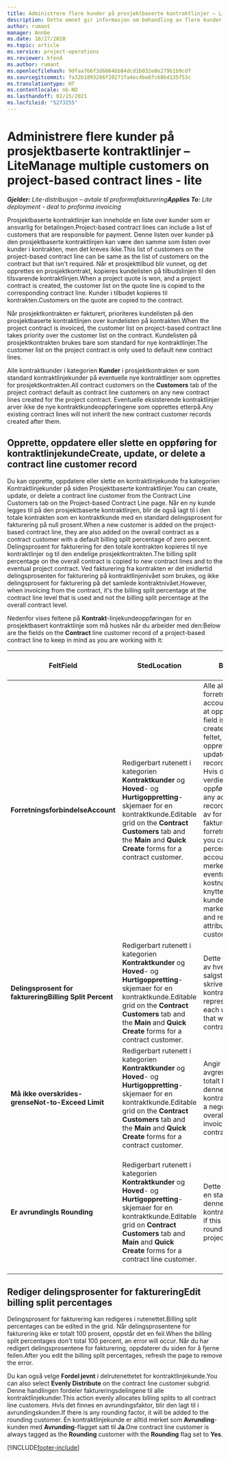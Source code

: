 ```yaml
---
title: Administrere flere kunder på prosjektbaserte kontraktlinjer – Lite
description: Dette emnet gir informasjon om behandling av flere kunder på prosjektbaserte kontraktlinjer.
author: rumant
manager: Annbe
ms.date: 10/27/2020
ms.topic: article
ms.service: project-operations
ms.reviewer: kfend
ms.author: rumant
ms.openlocfilehash: 9dfaa766f3d6064bb84dcd1b032e0e279b1b9cdf
ms.sourcegitcommit: fa32b1893286f20271fa4ec4be8fc68bd135f53c
ms.translationtype: HT
ms.contentlocale: nb-NO
ms.lasthandoff: 02/15/2021
ms.locfileid: "5273255"
---
```

# <a name="manage-multiple-customers-on-project-based-contract-lines---lite"></a><span data-ttu-id="3fc00-103">Administrere flere kunder på prosjektbaserte kontraktlinjer – Lite</span><span class="sxs-lookup"><span data-stu-id="3fc00-103">Manage multiple customers on project-based contract lines - lite</span></span>

<span data-ttu-id="3fc00-104">_**Gjelder:** Lite-distribusjon – avtale til proformafakturering_</span><span class="sxs-lookup"><span data-stu-id="3fc00-104">_**Applies To:** Lite deployment - deal to proforma invoicing_</span></span>

<span data-ttu-id="3fc00-105">Prosjektbaserte kontraktlinjer kan inneholde en liste over kunder som er ansvarlig for betalingen.</span><span class="sxs-lookup"><span data-stu-id="3fc00-105">Project-based contract lines can include a list of customers that are responsible for payment.</span></span> <span data-ttu-id="3fc00-106">Denne listen over kunder på den prosjektbaserte kontraktlinjen kan være den samme som listen over kunder i kontrakten, men det kreves ikke.</span><span class="sxs-lookup"><span data-stu-id="3fc00-106">This list of customers on the project-based contract line can be same as the list of customers on the contract but that isn't required.</span></span> <span data-ttu-id="3fc00-107">Når et prosjekttilbud blir vunnet, og det opprettes en prosjektkontrakt, kopieres kundelisten på tilbudslinjen til den tilsvarende kontraktlinjen.</span><span class="sxs-lookup"><span data-stu-id="3fc00-107">When a project quote is won, and a project contract is created, the customer list on the quote line is copied to the corresponding contract line.</span></span> <span data-ttu-id="3fc00-108">Kunder i tilbudet kopieres til kontrakten.</span><span class="sxs-lookup"><span data-stu-id="3fc00-108">Customers on the quote are copied to the contract.</span></span>

<span data-ttu-id="3fc00-109">Når prosjektkontrakten er fakturert, prioriteres kundelisten på den prosjektbaserte kontraktlinjen over kundelisten på kontrakten.</span><span class="sxs-lookup"><span data-stu-id="3fc00-109">When the project contract is invoiced, the customer list on project-based contract line takes priority over the customer list on the contract.</span></span> <span data-ttu-id="3fc00-110">Kundelisten på prosjektkontrakten brukes bare som standard for nye kontraktlinjer.</span><span class="sxs-lookup"><span data-stu-id="3fc00-110">The customer list on the project contract is only used to default new contract lines.</span></span>

<span data-ttu-id="3fc00-111">Alle kontraktkunder i kategorien **Kunder** i prosjektkontrakten er som standard kontraktlinjekunder på eventuelle nye kontraktlinjer som opprettes for prosjektkontrakten.</span><span class="sxs-lookup"><span data-stu-id="3fc00-111">All contract customers on the **Customers** tab of the project contract default as contract line customers on any new contract lines created for the project contract.</span></span> <span data-ttu-id="3fc00-112">Eventuelle eksisterende kontraktlinjer arver ikke de nye kontraktkundeoppføringene som opprettes etterpå.</span><span class="sxs-lookup"><span data-stu-id="3fc00-112">Any existing contract lines will not inherit the new contract customer records created after them.</span></span>

## <a name="create-update-or-delete-a-contract-line-customer-record"></a><span data-ttu-id="3fc00-113">Opprette, oppdatere eller slette en oppføring for kontraktlinjekunde</span><span class="sxs-lookup"><span data-stu-id="3fc00-113">Create, update, or delete a contract line customer record</span></span>

<span data-ttu-id="3fc00-114">Du kan opprette, oppdatere eller slette en kontraktlinjekunde fra kategorien Kontraktlinjekunder på siden Prosjektbaserte kontraktlinjer.</span><span class="sxs-lookup"><span data-stu-id="3fc00-114">You can create, update, or delete a contract line customer from the Contract Line Customers tab on the Project-based Contract Line page.</span></span> <span data-ttu-id="3fc00-115">Når en ny kunde legges til på den prosjektbaserte kontraktlinjen, blir de også lagt til i den totale kontrakten som en kontraktkunde med en standard delingsprosent for fakturering på null prosent.</span><span class="sxs-lookup"><span data-stu-id="3fc00-115">When a new customer is added on the project-based contract line, they are also added on the overall contract as a contract customer with a default billing split percentage of zero percent.</span></span> <span data-ttu-id="3fc00-116">Delingsprosent for fakturering for den totale kontrakten kopieres til nye kontraktlinjer og til den endelige prosjektkontrakten.</span><span class="sxs-lookup"><span data-stu-id="3fc00-116">The billing split percentage on the overall contract is copied to new contract lines and to the eventual project contract.</span></span> <span data-ttu-id="3fc00-117">Ved fakturering fra kontrakten er det imidlertid delingsprosenten for fakturering på kontraktlinjenivået som brukes, og ikke delingsprosent for fakturering på det samlede kontraktnivået.</span><span class="sxs-lookup"><span data-stu-id="3fc00-117">However, when invoicing from the contract, it's the billing split percentage at the contract line level that is used and not the billing split percentage at the overall contract level.</span></span>

<span data-ttu-id="3fc00-118">Nedenfor vises feltene på **Kontrakt**-linjekundeoppføringen for en prosjektbasert kontraktlinje som må huskes når du arbeider med den:</span><span class="sxs-lookup"><span data-stu-id="3fc00-118">Below are the fields on the **Contract** line customer record of a project-based contract line to keep in mind as you are working with it:</span></span>

| <span data-ttu-id="3fc00-119">Felt</span><span class="sxs-lookup"><span data-stu-id="3fc00-119">Field</span></span> | <span data-ttu-id="3fc00-120">Sted</span><span class="sxs-lookup"><span data-stu-id="3fc00-120">Location</span></span> | <span data-ttu-id="3fc00-121">Beskrivelse</span><span class="sxs-lookup"><span data-stu-id="3fc00-121">Description</span></span> | <span data-ttu-id="3fc00-122">Nedstrøms påvirkning</span><span class="sxs-lookup"><span data-stu-id="3fc00-122">Downstream impact</span></span> |
| --- | --- | --- | --- |
| <span data-ttu-id="3fc00-123">**Forretningsforbindelse**</span><span class="sxs-lookup"><span data-stu-id="3fc00-123">**Account**</span></span> | <span data-ttu-id="3fc00-124">Redigerbart rutenett i kategorien **Kontraktkunder** og **Hoved**- og **Hurtigoppretting**-skjemaer for en kontraktkunde.</span><span class="sxs-lookup"><span data-stu-id="3fc00-124">Editable grid on the **Contract Customers** tab and the **Main** and **Quick Create** forms for a contract customer.</span></span> | <span data-ttu-id="3fc00-125">Alle aktive forretningsforbindelser.</span><span class="sxs-lookup"><span data-stu-id="3fc00-125">All active accounts.</span></span> <span data-ttu-id="3fc00-126">Dette feltet er låst etter at oppføringen er opprettet.</span><span class="sxs-lookup"><span data-stu-id="3fc00-126">This field is locked after the record is created.</span></span> <span data-ttu-id="3fc00-127">Hvis du vil oppdatere feltet, sletter du oppføringen og oppretter en ny oppføring.</span><span class="sxs-lookup"><span data-stu-id="3fc00-127">To update the field, delete the record, and create a new record.</span></span> <span data-ttu-id="3fc00-128">Hvis du har registrert faktiske verdier, kan du ikke slette oppføringen.</span><span class="sxs-lookup"><span data-stu-id="3fc00-128">If you have recorded any actuals, you can't delete the record.</span></span> <span data-ttu-id="3fc00-129">Du kan imidlertid merke av for delingsprosent for fakturering som null for forretningsforbindelsen.</span><span class="sxs-lookup"><span data-stu-id="3fc00-129">However, you can mark the billing split percentage as zero for that account.</span></span> <span data-ttu-id="3fc00-130">Når oppføringen er merket som null, berøres eventuelle fremtidige faktiske kostnader og inntekter som er knyttet til eller delt med denne kunden.</span><span class="sxs-lookup"><span data-stu-id="3fc00-130">When the record is marked as zero, any future cost and revenue actuals that are attributed or split to this customer are impacted.</span></span> | <span data-ttu-id="3fc00-131">Når du velger en forretningsforbindelse fra hovedlisten over forretningsforbindelser som skal legges til og lagres, blir kontraktlinjekunden også lagt til som en kontraktkunde.</span><span class="sxs-lookup"><span data-stu-id="3fc00-131">When you pick an account from the master list of accounts to add and save them, the contract line customer is also added as a contract customer.</span></span> <span data-ttu-id="3fc00-132">Kontraktlinjekunder brukes ved generering av fakturaer.</span><span class="sxs-lookup"><span data-stu-id="3fc00-132">Contract line customers are used when invoices are generated.</span></span> |
| <span data-ttu-id="3fc00-133">**Delingsprosent for fakturering**</span><span class="sxs-lookup"><span data-stu-id="3fc00-133">**Billing Split Percent**</span></span> | <span data-ttu-id="3fc00-134">Redigerbart rutenett i kategorien **Kontraktkunder** og **Hoved**- og **Hurtigoppretting**-skjemaer for en kontraktkunde.</span><span class="sxs-lookup"><span data-stu-id="3fc00-134">Editable grid on the **Contract Customers** tab and the **Main** and **Quick Create** forms for a contract customer.</span></span> | <span data-ttu-id="3fc00-135">Dette feltet viser prosentandelen av hver ikke-fakturerte salgstransaksjon som skal skrives til denne kontraktlinjekunden.</span><span class="sxs-lookup"><span data-stu-id="3fc00-135">This field represents the percentage of each unbilled sales transaction that will be attributed to this contract line customer.</span></span> | <span data-ttu-id="3fc00-136">Kontraktlinjekunder og delingsprosent for fakturering brukes når faktiske verdier opprettes etter godkjenning, og når fakturaen er generert.</span><span class="sxs-lookup"><span data-stu-id="3fc00-136">Contract line customers and billing split percentages are used when actuals are created after approval and when the invoice is generated.</span></span> |
| <span data-ttu-id="3fc00-137">**Må ikke overskrides-grense**</span><span class="sxs-lookup"><span data-stu-id="3fc00-137">**Not-to-Exceed Limit**</span></span> | <span data-ttu-id="3fc00-138">Redigerbart rutenett i kategorien **Kontraktkunder** og **Hoved**- og **Hurtigoppretting**-skjemaer for en kontraktkunde.</span><span class="sxs-lookup"><span data-stu-id="3fc00-138">Editable grid on the **Contract Customers** tab and the **Main** and **Quick Create** forms for a contract customer.</span></span> | <span data-ttu-id="3fc00-139">Angir om det er en forhandlet avgrensning eller øvre grense for totalt beløp som blir fakturert til denne kunden for kontraktlinjen.</span><span class="sxs-lookup"><span data-stu-id="3fc00-139">Indicates if there is a negotiated limit or cap to the overall amount that will be invoiced to this customer for the contract line.</span></span> | <span data-ttu-id="3fc00-140">Må ikke overskrides-grensen for kontraktlinjekunden brukes når faktiske verdier opprettes og fakturaene genereres.</span><span class="sxs-lookup"><span data-stu-id="3fc00-140">The not-to-exceed limit for the contract line customer is used when actuals are created and the invoices are generated.</span></span> |
| <span data-ttu-id="3fc00-141">**Er avrunding**</span><span class="sxs-lookup"><span data-stu-id="3fc00-141">**Is Rounding**</span></span> | <span data-ttu-id="3fc00-142">Redigerbart rutenett i kategorien **Kontraktkunder** og **Hoved**- og **Hurtigoppretting**-skjemaer for en kontraktkunde.</span><span class="sxs-lookup"><span data-stu-id="3fc00-142">Editable grid on **Contract Customers** tab and **Main** and **Quick Create** forms for a contract line customer.</span></span> | <span data-ttu-id="3fc00-143">Dette feltet angir om kunden er en standard avrundingskunde for denne prosjektbaserte kontraktlinjen.</span><span class="sxs-lookup"><span data-stu-id="3fc00-143">This field indicates if this customer is a default rounding customer for this project-based contract line.</span></span> | <span data-ttu-id="3fc00-144">Når du genererer en faktisk verdi i henhold til delingsprosent for fakturering, kan det oppstå avrundingsdifferanser.</span><span class="sxs-lookup"><span data-stu-id="3fc00-144">When you generate an actual according to the billing split percentage, there may be some rounding differences.</span></span> <span data-ttu-id="3fc00-145">Denne kunden får avrundingsdifferansene i dette tilfellet.</span><span class="sxs-lookup"><span data-stu-id="3fc00-145">This customer is attributed the rounding differences in this case.</span></span> |

## <a name="edit-billing-split-percentages"></a><span data-ttu-id="3fc00-146">Rediger delingsprosenter for fakturering</span><span class="sxs-lookup"><span data-stu-id="3fc00-146">Edit billing split percentages</span></span>

<span data-ttu-id="3fc00-147">Delingsprosent for fakturering kan redigeres i rutenettet.</span><span class="sxs-lookup"><span data-stu-id="3fc00-147">Billing split percentages can be edited in the grid.</span></span> <span data-ttu-id="3fc00-148">Når delingsprosentene for fakturering ikke er totalt 100 prosent, oppstår det en feil.</span><span class="sxs-lookup"><span data-stu-id="3fc00-148">When the billing split percentages don't total 100 percent, an error will occur.</span></span> <span data-ttu-id="3fc00-149">Når du har redigert delingsprosentene for fakturering, oppdaterer du siden for å fjerne feilen.</span><span class="sxs-lookup"><span data-stu-id="3fc00-149">After you edit the billing split percentages, refresh the page to remove the error.</span></span>

<span data-ttu-id="3fc00-150">Du kan også velge **Fordel jevnt** i delrutenettetet for kontraktlinjekunde.</span><span class="sxs-lookup"><span data-stu-id="3fc00-150">You can also select **Evenly Distribute** on the contract line customer subgrid.</span></span> <span data-ttu-id="3fc00-151">Denne handlingen fordeler faktureringsdelingene til alle kontraktlinjekunder.</span><span class="sxs-lookup"><span data-stu-id="3fc00-151">This action evenly allocates billing splits to all contract line customers.</span></span> <span data-ttu-id="3fc00-152">Hvis det finnes en avrundingsfaktor, blir den lagt til i avrundingskunden.</span><span class="sxs-lookup"><span data-stu-id="3fc00-152">If there is any rounding factor, it will be added to the rounding customer.</span></span> <span data-ttu-id="3fc00-153">Én kontraktlinjekunde er alltid merket som **Avrunding**-kunden med **Avrunding**-flagget satt til **Ja**.</span><span class="sxs-lookup"><span data-stu-id="3fc00-153">One contract line customer is always tagged as the **Rounding** customer with the **Rounding** flag set to **Yes**.</span></span>


[!INCLUDE[footer-include](../../includes/footer-banner.md)]